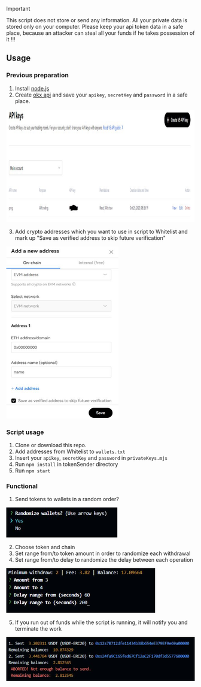 > [!IMPORTANT]
> This script does not store or send any information. All your private data is stored only on your computer. Please keep your api token data in a safe place, because an attacker can steal all your funds if he takes possession of it !!!

## Usage

### Previous preparation

1. Install [node.js](https://nodejs.org/en/download)
2. Create [okx api](https://www.okx.com/ua/account/my-api) and save your `apikey`, `secretKey` and `password` in a safe place.
<p align="left">
 <img src="./readmeImg/api.JPG"  width='1000px' height='300x'>
</p>

3. Add crypto addresses which you want to use in script to Whitelist and mark up "Save as verified address to skip future verification"
<p align="left">
 <img src="./readmeImg/whitelist.JPG"  width='300px' height='460px'>
</p>

### Script usage

1. Clone or download this repo.
2. Add addresses from Whitelist to `wallets.txt`
3. Insert your `apikey`, `secretKey` and `password` in `privateKeys.mjs`
4. Run `npm install` in tokenSender directory
5. Run `npm start`

### Functional

1. Send tokens to wallets in a random order?
<p align="left">
 <img src="./readmeImg/randomizeWallets.JPG" >
</p>

2. Choose token and chain
3. Set range from/to token amount in order to randomize each withdrawal
4. Set range from/to delay to randomize the delay between each operation
<p align="left">
 <img src="./readmeImg/range.JPG" >
</p>

5. If you run out of funds while the script is running, it will notify you and terminate the work
<p align="left">
 <img src="./readmeImg/work.JPG" >
</p>
